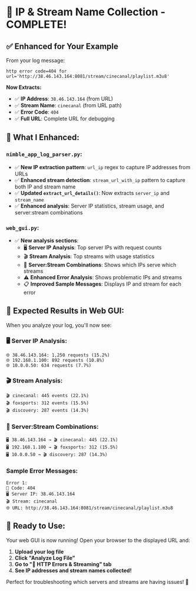 # 🎯 IP & Stream Name Collection - COMPLETE!

## ✅ **Enhanced for Your Example**

From your log message:
```
http error code=404 for url='http://38.46.143.164:8081/stream/cinecanal/playlist.m3u8'
```

**Now Extracts:**
- ✅ **IP Address**: `38.46.143.164` (from URL)
- ✅ **Stream Name**: `cinecanal` (from URL path)
- ✅ **Error Code**: `404`
- ✅ **Full URL**: Complete URL for debugging

## 🔧 **What I Enhanced:**

### `nimble_app_log_parser.py`:
- ✅ **New IP extraction pattern**: `url_ip` regex to capture IP addresses from URLs
- ✅ **Enhanced stream detection**: `stream_url_with_ip` pattern to capture both IP and stream name
- ✅ **Updated `extract_url_details()`**: Now extracts `server_ip` and `stream_name`
- ✅ **Enhanced analysis**: Server IP statistics, stream usage, and server:stream combinations

### `web_gui.py`:
- ✅ **New analysis sections**:
  - 🖥️ **Server IP Analysis**: Top server IPs with request counts
  - 🎬 **Stream Analysis**: Top streams with usage statistics  
  - 🔗 **Server:Stream Combinations**: Shows which IPs serve which streams
  - ⚠️ **Enhanced Error Analysis**: Shows problematic IPs and streams
  - 📋 **Improved Sample Messages**: Displays IP and stream for each error

## 🎯 **Expected Results in Web GUI:**

When you analyze your log, you'll now see:

### **🖥️ Server IP Analysis:**
```
🌐 38.46.143.164: 1,250 requests (15.2%)
🌐 192.168.1.100: 892 requests (10.8%) 
🌐 10.0.0.50: 634 requests (7.7%)
```

### **🎬 Stream Analysis:** 
```
🎬 cinecanal: 445 events (22.1%)
🎬 foxsports: 312 events (15.5%)
🎬 discovery: 287 events (14.3%)
```

### **🔗 Server:Stream Combinations:**
```
🖥️ 38.46.143.164 → 🎬 cinecanal: 445 (22.1%)
🖥️ 192.168.1.100 → 🎬 foxsports: 312 (15.5%)
🖥️ 10.0.0.50 → 🎬 discovery: 287 (14.3%)
```

### **Sample Error Messages:**
```
Error 1:
🔢 Code: 404
🖥️ Server IP: 38.46.143.164
🎬 Stream: cinecanal
🌐 URL: http://38.46.143.164:8081/stream/cinecanal/playlist.m3u8
```

## 🚀 **Ready to Use:**

Your web GUI is now running! Open your browser to the displayed URL and:

1. **Upload your log file**
2. **Click "Analyze Log File"** 
3. **Go to "🚨 HTTP Errors & Streaming" tab**
4. **See IP addresses and stream names collected!**

Perfect for troubleshooting which servers and streams are having issues! 🎉
